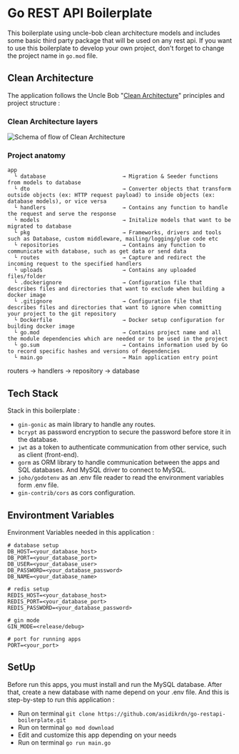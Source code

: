 # Go REST API Boilerplate

This boilerplate using uncle-bob clean architecture models and includes some basic third party package that will be used on any rest api.
If you want to use this boilerplate to develop your own project, don't forget to change the project name in `go.mod` file.

## Clean Architecture

The application follows the Uncle Bob "[Clean Architecture](https://blog.cleancoder.com/uncle-bob/2012/08/13/the-clean-architecture.html)" principles and project structure :

### Clean Architecture layers

![Schema of flow of Clean Architecture](https://blog.cleancoder.com/uncle-bob/images/2012-08-13-the-clean-architecture/CleanArchitecture.jpg)

### Project anatomy

```text
app
  └ database                        → Migration & Seeder functions from models to database
  └ dto                             → Converter objects that transform outside objects (ex: HTTP request payload) to inside objects (ex: database models), or vice versa
  └ handlers                        → Contains any function to handle the request and serve the response
  └ models                          → Initalize models that want to be migrated to database
  └ pkg                             → Frameworks, drivers and tools such as Database, custom middleware, mailing/logging/glue code etc
  └ repositories                    → Contains any function to communicate with database, such as get data or send data
  └ routes                          → Capture and redirect the incoming request to the specified handlers
  └ uploads                         → Contains any uploaded files/folder
  └ .dockerignore                   → Configuration file that describes files and directories that want to exclude when building a docker image
  └ .gitignore                      → Configuration file that describes files and directories that want to ignore when committing your project to the git repository
  └ Dockerfile                      → Docker setup configuration for building docker image
  └ go.mod                          → Contains project name and all the module dependencies which are needed or to be used in the project
  └ go.sum                          → Contains information used by Go to record specific hashes and versions of dependencies
  └ main.go                         → Main application entry point
```

routers → handlers → repository → database

## Tech Stack

Stack in this boilerplate :

- `gin-gonic` as main library to handle any routes.
- `bcrypt` as password encryption to secure the password before store it in the database.
- `jwt` as a token to authenticate communication from other service, such as client (front-end).
- `gorm` as ORM library to handle communication between the apps and SQL databases. And MySQL driver to connect to MySQL.
- `joho/godotenv` as an .env file reader to read the environment variables form .env file.
- `gin-contrib/cors` as cors configuration.

## Environtment Variables

Environment Variables needed in this application :

```env
# database setup
DB_HOST=<your_database_host>
DB_PORT=<your_database_port>
DB_USER=<your_database_user>
DB_PASSWORD=<your_database_password>
DB_NAME=<your_database_name>

# redis setup
REDIS_HOST=<your_database_host>
REDIS_PORT=<your_database_port>
REDIS_PASSWORD=<your_database_password>

# gin mode
GIN_MODE=<release/debug>

# port for running apps
PORT=<your_port>
```

## SetUp

Before run this apps, you must install and run the MySQL database. After that, create a new database with name depend on your .env file.
And this is step-by-step to run this application :

- Run on terminal `git clone https://github.com/asidikrdn/go-restapi-boilerplate.git`
- Run on terminal `go mod download`
- Edit and customize this app depending on your needs
- Run on terminal `go run main.go`
